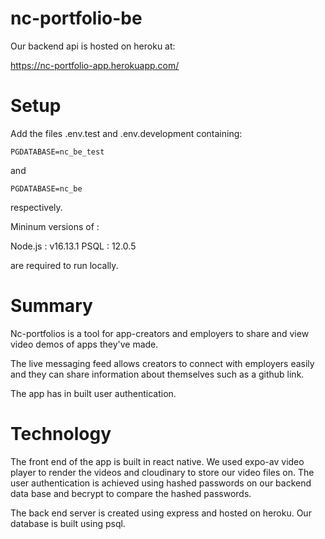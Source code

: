 # nc-portfolio-be

Our backend api is hosted on heroku at:

https://nc-portfolio-app.herokuapp.com/

# Setup

Add the files .env.test and .env.development containing:

```
PGDATABASE=nc_be_test
```

and

```
PGDATABASE=nc_be
```

respectively.

Mininum versions of :

Node.js : v16.13.1
PSQL : 12.0.5

are required to run locally.

# Summary

Nc-portfolios is a tool for app-creators and employers to share and view video demos of apps they've made.

The live messaging feed allows creators to connect with employers easily and they can share information about themselves such as a github link.

The app has in built user authentication.

# Technology

The front end of the app is built in react native. We used expo-av video player to render the videos and cloudinary to store our video files on. The user authentication is achieved using hashed passwords on our backend data base and becrypt to compare the hashed passwords.

The back end server is created using express and hosted on heroku. Our database is built using psql.
